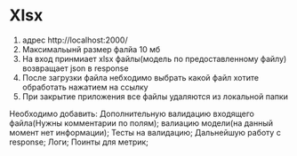 # Xlsx
1) адрес http://localhost:2000/
2) Максимальынй размер фалйа 10 мб
3) На вход принмиает xlsx файлы(модель по предоставленному файлу) возвращает json в response
4) После загрузки файла небходимо выбрать какой файл хотите обработать нажатием на ссылку
5) При закрытие приложения все файлы удаляются из локальной папки 

Необходимо добавить: 
Дополнительную валидацию входящего файла(Нужны комментарии по полям);
валиацию модели(на данный момент нет информации);
Тесты на валидацию;
Дальнейшую работу с response;
Логи;
Поинты для метрик;
